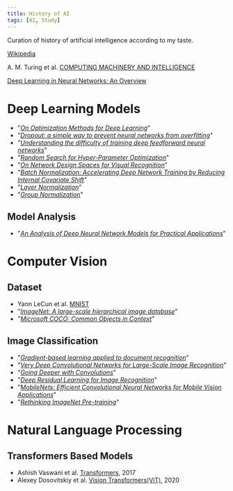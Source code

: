 ```yaml
---
title: History of AI
tags: [AI, Study]
---
```


Curation of history of artificial intelligence according to my taste.

[Wikipedia](https://en.wikipedia.org/wiki/History_of_artificial_intelligence#Perceptrons_and_the_attack_on_connectionism)

A. M. Turing et al. [COMPUTING MACHINERY AND INTELLIGENCE](https://academic.oup.com/mind/article/LIX/236/433/986238)

[Deep Learning in Neural Networks: An Overview](https://arxiv.org/abs/1404.7828)

# Deep Learning Models

- "*[On Optimization Methods for Deep Learning](https://icml.cc/2011/papers/210_icmlpaper.pdf)*"
- "*[Dropout: a simple way to prevent neural networks from overfitting](https://dl.acm.org/doi/10.5555/2627435.2670313)*"
- "*[Understanding the difficulty of training deep feedforward neural networks](https://proceedings.mlr.press/v9/glorot10a.html)*"
- "*[Random Search for Hyper-Parameter Optimization](https://www.jmlr.org/papers/volume13/bergstra12a/bergstra12a.pdf)*"
- "*[On Network Design Spaces for Visual Recognition](https://arxiv.org/abs/1905.13214)*"
- "*[Batch Normalization: Accelerating Deep Network Training by Reducing Internal Covariate Shift](https://arxiv.org/abs/1502.03167)*"
- "*[Layer Normalization](https://arxiv.org/abs/1607.06450)*"
- "*[Group Normalization](https://arxiv.org/abs/1803.08494)*"

## Model Analysis

- "*[An Analysis of Deep Neural Network Models for Practical Applications](https://arxiv.org/abs/1605.07678)*"

# Computer Vision

## Dataset

- Yann LeCun et al. [MNIST](http://yann.lecun.com/exdb/mnist/)
- "*[ImageNet: A large-scale hierarchical image database](https://www.image-net.org/)*"
- "*[Microsoft COCO: Common Objects in Context](https://arxiv.org/abs/1405.0312)*"

## Image Classification

- "*[Gradient-based learning applied to document recognition](https://ieeexplore.ieee.org/document/726791)*"
- "*[Very Deep Convolutional Networks for Large-Scale Image Recognition](https://arxiv.org/abs/1409.1556)*"
- "*[Going Deeper with Convolutions](https://arxiv.org/abs/1409.4842)*"
- "*[Deep Residual Learning for Image Recognition](https://arxiv.org/abs/1512.03385)*"
- "*[MobileNets: Efficient Convolutional Neural Networks for Mobile Vision Applications](https://arxiv.org/abs/1704.04861)*"
- "*[Rethinking ImageNet Pre-training](https://arxiv.org/abs/1811.08883)*"

# Natural Language Processing

## Transformers Based Models

- Ashish Vaswani et al. [Transformers](https://arxiv.org/abs/1706.03762), 2017
- Alexey Dosovitskiy et al. [Vision Transformers(ViT)](https://arxiv.org/abs/2010.11929), 2020